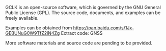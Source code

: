 GCLK is an open-source software, which is governed by the GNU General Public License (GPL). The source code, documents, and examples can be freely available.

Examples can be obtained from https://pan.baidu.com/s/1Jx-GEBUNuG0W9TfZ2iN4Zg
Extract code: GNSS

More software materials and source code are pending to be provided.
